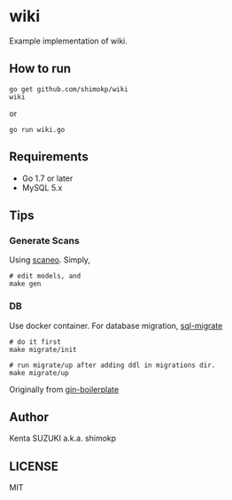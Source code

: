 # wiki

Example implementation of wiki.

## How to run

    go get github.com/shimokp/wiki
    wiki

or

    go run wiki.go

## Requirements

* Go 1.7 or later
* MySQL 5.x

## Tips

### Generate Scans

Using [scaneo](https://github.com/variadico/scaneo). Simply,

    # edit models, and
    make gen

### DB

Use docker container. For database migration, [sql-migrate](https://github.com/rubenv/sql-migrate)

    # do it first
    make migrate/init

    # run migrate/up after adding ddl in migrations dir.
    make migrate/up

Originally from [gin-boilerplate](https://github.com/voyagegroup/gin-boilerplate)

## Author

Kenta SUZUKI a.k.a. shimokp

## LICENSE

MIT
